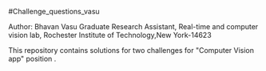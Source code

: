 #Challenge_questions_vasu

Author: Bhavan Vasu
Graduate Research Assistant,
Real-time and computer vision lab,
Rochester Institute of Technology,New York-14623

This repository contains solutions for two challenges for "Computer Vision app" position .



